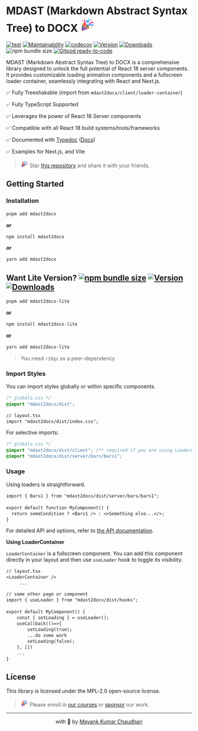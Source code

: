 # MDAST (Markdown Abstract Syntax Tree) to DOCX <img src="https://raw.githubusercontent.com/mayank1513/mayank1513/main/popper.png" style="height: 40px"/>

[![test](https://github.com/tiny-md/mdast2docx/actions/workflows/test.yml/badge.svg)](https://github.com/tiny-md/mdast2docx/actions/workflows/test.yml) [![Maintainability](https://api.codeclimate.com/v1/badges/aa896ec14c570f3bb274/maintainability)](https://codeclimate.com/github/tiny-md/mdast2docx/maintainability) [![codecov](https://codecov.io/gh/tiny-md/mdast2docx/graph/badge.svg)](https://codecov.io/gh/tiny-md/mdast2docx) [![Version](https://img.shields.io/npm/v/mdast2docx.svg?colorB=green)](https://www.npmjs.com/package/mdast2docx) [![Downloads](https://img.jsdelivr.com/img.shields.io/npm/d18m/mdast2docx.svg)](https://www.npmjs.com/package/mdast2docx) ![npm bundle size](https://img.shields.io/bundlephobia/minzip/mdast2docx) [![Gitpod ready-to-code](https://img.shields.io/badge/Gitpod-ready--to--code-blue?logo=gitpod)](https://gitpod.io/from-referrer/)

MDAST (Markdown Abstract Syntax Tree) to DOCX is a comprehensive library designed to unlock the full potential of React 18 server components. It provides customizable loading animation components and a fullscreen loader container, seamlessly integrating with React and Next.js.

✅ Fully Treeshakable (import from `mdast2docx/client/loader-container`)

✅ Fully TypeScript Supported

✅ Leverages the power of React 18 Server components

✅ Compatible with all React 18 build systems/tools/frameworks

✅ Documented with [Typedoc](https://tiny-md.github.io/mdast2docx) ([Docs](https://tiny-md.github.io/mdast2docx))

✅ Examples for Next.js, and Vite

> <img src="https://raw.githubusercontent.com/mayank1513/mayank1513/main/popper.png" style="height: 20px"/> Star [this repository](https://github.com/tiny-md/mdast2docx) and share it with your friends.

## Getting Started

### Installation

```bash
pnpm add mdast2docx
```

**_or_**

```bash
npm install mdast2docx
```

**_or_**

```bash
yarn add mdast2docx
```

## Want Lite Version? [![npm bundle size](https://img.shields.io/bundlephobia/minzip/mdast2docx-lite)](https://www.npmjs.com/package/mdast2docx-lite) [![Version](https://img.shields.io/npm/v/mdast2docx-lite.svg?colorB=green)](https://www.npmjs.com/package/mdast2docx-lite) [![Downloads](https://img.jsdelivr.com/img.shields.io/npm/d18m/mdast2docx-lite.svg)](https://www.npmjs.com/package/mdast2docx-lite)

```bash
pnpm add mdast2docx-lite
```

**or**

```bash
npm install mdast2docx-lite
```

**or**

```bash
yarn add mdast2docx-lite
```

> You need `r18gs` as a peer-dependency

### Import Styles

You can import styles globally or within specific components.

```css
/* globals.css */
@import "mdast2docx/dist";
```

```tsx
// layout.tsx
import "mdast2docx/dist/index.css";
```

For selective imports:

```css
/* globals.css */
@import "mdast2docx/dist/client"; /** required if you are using LoaderContainer */
@import "mdast2docx/dist/server/bars/bars1";
```

### Usage

Using loaders is straightforward.

```tsx
import { Bars1 } from "mdast2docx/dist/server/bars/bars1";

export default function MyComponent() {
  return someCondition ? <Bars1 /> : <>Something else...</>;
}
```

For detailed API and options, refer to [the API documentation](https://tiny-md.github.io/mdast2docx).

**Using LoaderContainer**

`LoaderContainer` is a fullscreen component. You can add this component directly in your layout and then use `useLoader` hook to toggle its visibility.

```tsx
// layout.tsx
<LoaderContainer />
	 ...
```

```tsx
// some other page or component
import { useLoader } from "mdast2docx/dist/hooks";

export default MyComponent() {
	const { setLoading } = useLoader();
	useCallback(()=>{
		setLoading(true);
		...do some work
		setLoading(false);
	}, [])
	...
}
```

## License

This library is licensed under the MPL-2.0 open-source license.



> <img src="https://raw.githubusercontent.com/mayank1513/mayank1513/main/popper.png" style="height: 20px"/> Please enroll in [our courses](https://mayank-chaudhari.vercel.app/courses) or [sponsor](https://github.com/sponsors/mayank1513) our work.

<hr />

<p align="center" style="text-align:center">with 💖 by <a href="https://mayank-chaudhari.vercel.app" target="_blank">Mayank Kumar Chaudhari</a></p>
